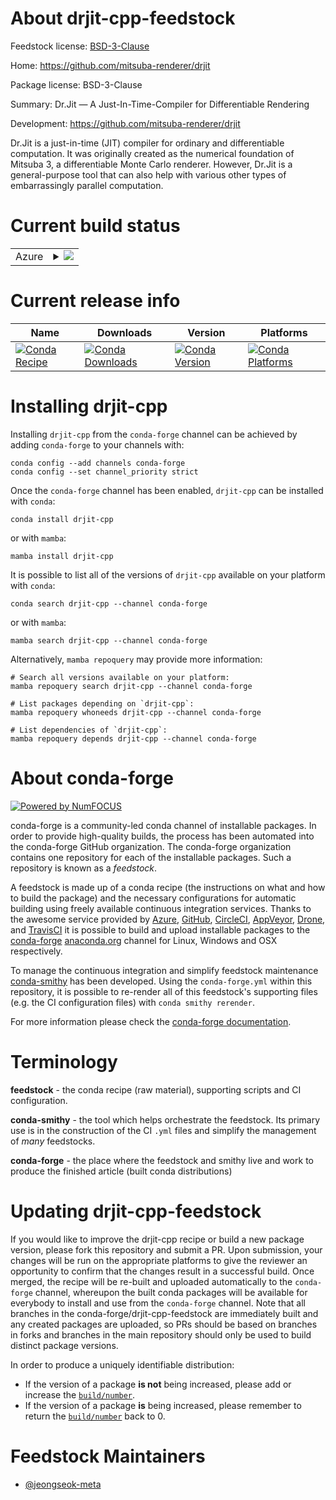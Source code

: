 About drjit-cpp-feedstock
=========================

Feedstock license: [BSD-3-Clause](https://github.com/conda-forge/drjit-cpp-feedstock/blob/main/LICENSE.txt)

Home: https://github.com/mitsuba-renderer/drjit

Package license: BSD-3-Clause

Summary: Dr.Jit — A Just-In-Time-Compiler for Differentiable Rendering

Development: https://github.com/mitsuba-renderer/drjit

Dr.Jit is a just-in-time (JIT) compiler for ordinary and differentiable computation. It was
originally created as the numerical foundation of Mitsuba 3, a differentiable Monte Carlo
renderer. However, Dr.Jit is a general-purpose tool that can also help with various other
types of embarrassingly parallel computation.


Current build status
====================


<table>
    
  <tr>
    <td>Azure</td>
    <td>
      <details>
        <summary>
          <a href="https://dev.azure.com/conda-forge/feedstock-builds/_build/latest?definitionId=22668&branchName=main">
            <img src="https://dev.azure.com/conda-forge/feedstock-builds/_apis/build/status/drjit-cpp-feedstock?branchName=main">
          </a>
        </summary>
        <table>
          <thead><tr><th>Variant</th><th>Status</th></tr></thead>
          <tbody><tr>
              <td>linux_64</td>
              <td>
                <a href="https://dev.azure.com/conda-forge/feedstock-builds/_build/latest?definitionId=22668&branchName=main">
                  <img src="https://dev.azure.com/conda-forge/feedstock-builds/_apis/build/status/drjit-cpp-feedstock?branchName=main&jobName=linux&configuration=linux%20linux_64_" alt="variant">
                </a>
              </td>
            </tr><tr>
              <td>osx_64</td>
              <td>
                <a href="https://dev.azure.com/conda-forge/feedstock-builds/_build/latest?definitionId=22668&branchName=main">
                  <img src="https://dev.azure.com/conda-forge/feedstock-builds/_apis/build/status/drjit-cpp-feedstock?branchName=main&jobName=osx&configuration=osx%20osx_64_" alt="variant">
                </a>
              </td>
            </tr><tr>
              <td>osx_arm64</td>
              <td>
                <a href="https://dev.azure.com/conda-forge/feedstock-builds/_build/latest?definitionId=22668&branchName=main">
                  <img src="https://dev.azure.com/conda-forge/feedstock-builds/_apis/build/status/drjit-cpp-feedstock?branchName=main&jobName=osx&configuration=osx%20osx_arm64_" alt="variant">
                </a>
              </td>
            </tr>
          </tbody>
        </table>
      </details>
    </td>
  </tr>
</table>

Current release info
====================

| Name | Downloads | Version | Platforms |
| --- | --- | --- | --- |
| [![Conda Recipe](https://img.shields.io/badge/recipe-drjit--cpp-green.svg)](https://anaconda.org/conda-forge/drjit-cpp) | [![Conda Downloads](https://img.shields.io/conda/dn/conda-forge/drjit-cpp.svg)](https://anaconda.org/conda-forge/drjit-cpp) | [![Conda Version](https://img.shields.io/conda/vn/conda-forge/drjit-cpp.svg)](https://anaconda.org/conda-forge/drjit-cpp) | [![Conda Platforms](https://img.shields.io/conda/pn/conda-forge/drjit-cpp.svg)](https://anaconda.org/conda-forge/drjit-cpp) |

Installing drjit-cpp
====================

Installing `drjit-cpp` from the `conda-forge` channel can be achieved by adding `conda-forge` to your channels with:

```
conda config --add channels conda-forge
conda config --set channel_priority strict
```

Once the `conda-forge` channel has been enabled, `drjit-cpp` can be installed with `conda`:

```
conda install drjit-cpp
```

or with `mamba`:

```
mamba install drjit-cpp
```

It is possible to list all of the versions of `drjit-cpp` available on your platform with `conda`:

```
conda search drjit-cpp --channel conda-forge
```

or with `mamba`:

```
mamba search drjit-cpp --channel conda-forge
```

Alternatively, `mamba repoquery` may provide more information:

```
# Search all versions available on your platform:
mamba repoquery search drjit-cpp --channel conda-forge

# List packages depending on `drjit-cpp`:
mamba repoquery whoneeds drjit-cpp --channel conda-forge

# List dependencies of `drjit-cpp`:
mamba repoquery depends drjit-cpp --channel conda-forge
```


About conda-forge
=================

[![Powered by
NumFOCUS](https://img.shields.io/badge/powered%20by-NumFOCUS-orange.svg?style=flat&colorA=E1523D&colorB=007D8A)](https://numfocus.org)

conda-forge is a community-led conda channel of installable packages.
In order to provide high-quality builds, the process has been automated into the
conda-forge GitHub organization. The conda-forge organization contains one repository
for each of the installable packages. Such a repository is known as a *feedstock*.

A feedstock is made up of a conda recipe (the instructions on what and how to build
the package) and the necessary configurations for automatic building using freely
available continuous integration services. Thanks to the awesome service provided by
[Azure](https://azure.microsoft.com/en-us/services/devops/), [GitHub](https://github.com/),
[CircleCI](https://circleci.com/), [AppVeyor](https://www.appveyor.com/),
[Drone](https://cloud.drone.io/welcome), and [TravisCI](https://travis-ci.com/)
it is possible to build and upload installable packages to the
[conda-forge](https://anaconda.org/conda-forge) [anaconda.org](https://anaconda.org/)
channel for Linux, Windows and OSX respectively.

To manage the continuous integration and simplify feedstock maintenance
[conda-smithy](https://github.com/conda-forge/conda-smithy) has been developed.
Using the ``conda-forge.yml`` within this repository, it is possible to re-render all of
this feedstock's supporting files (e.g. the CI configuration files) with ``conda smithy rerender``.

For more information please check the [conda-forge documentation](https://conda-forge.org/docs/).

Terminology
===========

**feedstock** - the conda recipe (raw material), supporting scripts and CI configuration.

**conda-smithy** - the tool which helps orchestrate the feedstock.
                   Its primary use is in the construction of the CI ``.yml`` files
                   and simplify the management of *many* feedstocks.

**conda-forge** - the place where the feedstock and smithy live and work to
                  produce the finished article (built conda distributions)


Updating drjit-cpp-feedstock
============================

If you would like to improve the drjit-cpp recipe or build a new
package version, please fork this repository and submit a PR. Upon submission,
your changes will be run on the appropriate platforms to give the reviewer an
opportunity to confirm that the changes result in a successful build. Once
merged, the recipe will be re-built and uploaded automatically to the
`conda-forge` channel, whereupon the built conda packages will be available for
everybody to install and use from the `conda-forge` channel.
Note that all branches in the conda-forge/drjit-cpp-feedstock are
immediately built and any created packages are uploaded, so PRs should be based
on branches in forks and branches in the main repository should only be used to
build distinct package versions.

In order to produce a uniquely identifiable distribution:
 * If the version of a package **is not** being increased, please add or increase
   the [``build/number``](https://docs.conda.io/projects/conda-build/en/latest/resources/define-metadata.html#build-number-and-string).
 * If the version of a package **is** being increased, please remember to return
   the [``build/number``](https://docs.conda.io/projects/conda-build/en/latest/resources/define-metadata.html#build-number-and-string)
   back to 0.

Feedstock Maintainers
=====================

* [@jeongseok-meta](https://github.com/jeongseok-meta/)

